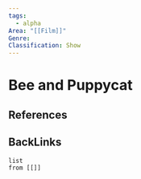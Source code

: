 ```yaml
---
tags:
  - alpha
Area: "[[Film]]"
Genre:
Classification: Show
---
```

# Bee and Puppycat



## References



## BackLinks

```dataview
list
from [[]]
```

